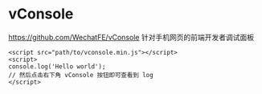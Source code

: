 # vConsole 
https://github.com/WechatFE/vConsole 
针对手机网页的前端开发者调试面板
```
<script src="path/to/vconsole.min.js"></script>
<script>
console.log('Hello world');
// 然后点击右下角 vConsole 按钮即可查看到 log
</script>
```


